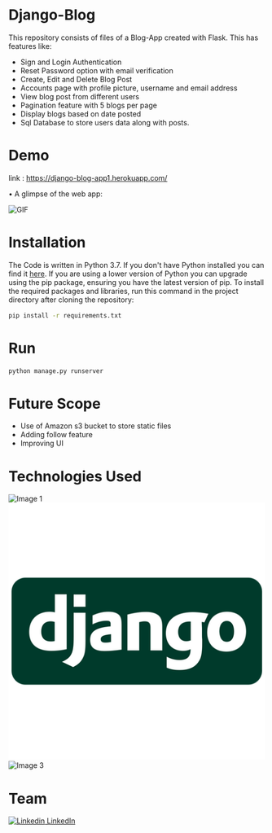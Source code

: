 # Django-Blog

This repository consists of files of a Blog-App created with Flask. This has features like:
- Sign and Login Authentication
- Reset Password option with email verification
- Create, Edit and Delete Blog Post
- Accounts page with profile picture, username and email address
- View blog post from different users
- Pagination feature with 5 blogs per page
- Display blogs based on date posted
- Sql Database to store users data along with posts.


# Demo

link : https://django-blog-app1.herokuapp.com/

• A glimpse of the web app:

 ![GIF](https://github.com/preethu19/Django-Blog/blob/master/django-blog.gif)


# Installation

The Code is written in Python 3.7. If you don't have Python installed you can find it [here](https://www.python.org/downloads/). If you are using a lower version of Python you can upgrade using the pip package, ensuring you have the latest version of pip. To install the required packages and libraries, run this command in the project directory after cloning the repository:
```bash
pip install -r requirements.txt
```
# Run

```python
python manage.py runserver
```

# Future Scope

- Use of Amazon s3 bucket to store static files
- Adding follow feature
- Improving UI


# Technologies Used

![Image 1](https://camo.githubusercontent.com/2fb0723ef80f8d87a51218680e209c66f213edf8/68747470733a2f2f666f7274686562616467652e636f6d2f696d616765732f6261646765732f6d6164652d776974682d707974686f6e2e737667)
![Image 2](https://github.com/preethu19/Django-Blog/blob/master/django.png)
![Image 3](https://gunicorn.org/images/logo.jpg)

# Team
[![Linkedin](https://i.stack.imgur.com/gVE0j.png) LinkedIn](https://www.linkedin.com/in/preetham19/)
&nbsp;
